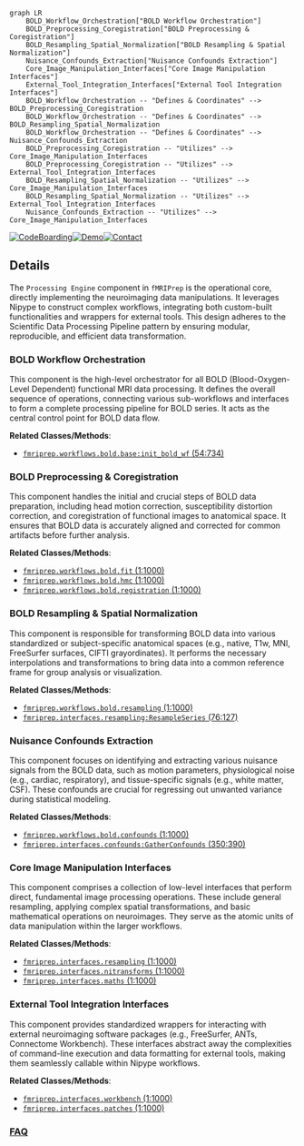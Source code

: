```mermaid
graph LR
    BOLD_Workflow_Orchestration["BOLD Workflow Orchestration"]
    BOLD_Preprocessing_Coregistration["BOLD Preprocessing & Coregistration"]
    BOLD_Resampling_Spatial_Normalization["BOLD Resampling & Spatial Normalization"]
    Nuisance_Confounds_Extraction["Nuisance Confounds Extraction"]
    Core_Image_Manipulation_Interfaces["Core Image Manipulation Interfaces"]
    External_Tool_Integration_Interfaces["External Tool Integration Interfaces"]
    BOLD_Workflow_Orchestration -- "Defines & Coordinates" --> BOLD_Preprocessing_Coregistration
    BOLD_Workflow_Orchestration -- "Defines & Coordinates" --> BOLD_Resampling_Spatial_Normalization
    BOLD_Workflow_Orchestration -- "Defines & Coordinates" --> Nuisance_Confounds_Extraction
    BOLD_Preprocessing_Coregistration -- "Utilizes" --> Core_Image_Manipulation_Interfaces
    BOLD_Preprocessing_Coregistration -- "Utilizes" --> External_Tool_Integration_Interfaces
    BOLD_Resampling_Spatial_Normalization -- "Utilizes" --> Core_Image_Manipulation_Interfaces
    BOLD_Resampling_Spatial_Normalization -- "Utilizes" --> External_Tool_Integration_Interfaces
    Nuisance_Confounds_Extraction -- "Utilizes" --> Core_Image_Manipulation_Interfaces
```

[![CodeBoarding](https://img.shields.io/badge/Generated%20by-CodeBoarding-9cf?style=flat-square)](https://github.com/CodeBoarding/CodeBoarding)[![Demo](https://img.shields.io/badge/Try%20our-Demo-blue?style=flat-square)](https://www.codeboarding.org/demo)[![Contact](https://img.shields.io/badge/Contact%20us%20-%20contact@codeboarding.org-lightgrey?style=flat-square)](mailto:contact@codeboarding.org)

## Details

The `Processing Engine` component in `fMRIPrep` is the operational core, directly implementing the neuroimaging data manipulations. It leverages Nipype to construct complex workflows, integrating both custom-built functionalities and wrappers for external tools. This design adheres to the Scientific Data Processing Pipeline pattern by ensuring modular, reproducible, and efficient data transformation.

### BOLD Workflow Orchestration
This component is the high-level orchestrator for all BOLD (Blood-Oxygen-Level Dependent) functional MRI data processing. It defines the overall sequence of operations, connecting various sub-workflows and interfaces to form a complete processing pipeline for BOLD series. It acts as the central control point for BOLD data flow.


**Related Classes/Methods**:

- <a href="https://github.com/nipreps/fmriprep/blob/master/fmriprep/workflows/bold/base.py#L54-L734" target="_blank" rel="noopener noreferrer">`fmriprep.workflows.bold.base:init_bold_wf` (54:734)</a>


### BOLD Preprocessing & Coregistration
This component handles the initial and crucial steps of BOLD data preparation, including head motion correction, susceptibility distortion correction, and coregistration of functional images to anatomical space. It ensures that BOLD data is accurately aligned and corrected for common artifacts before further analysis.


**Related Classes/Methods**:

- <a href="https://github.com/nipreps/fmriprep/blob/master/fmriprep/workflows/bold/fit.py#L1-L1000" target="_blank" rel="noopener noreferrer">`fmriprep.workflows.bold.fit` (1:1000)</a>
- <a href="https://github.com/nipreps/fmriprep/blob/master/fmriprep/workflows/bold/hmc.py#L1-L1000" target="_blank" rel="noopener noreferrer">`fmriprep.workflows.bold.hmc` (1:1000)</a>
- <a href="https://github.com/nipreps/fmriprep/blob/master/fmriprep/workflows/bold/registration.py#L1-L1000" target="_blank" rel="noopener noreferrer">`fmriprep.workflows.bold.registration` (1:1000)</a>


### BOLD Resampling & Spatial Normalization
This component is responsible for transforming BOLD data into various standardized or subject-specific anatomical spaces (e.g., native, T1w, MNI, FreeSurfer surfaces, CIFTI grayordinates). It performs the necessary interpolations and transformations to bring data into a common reference frame for group analysis or visualization.


**Related Classes/Methods**:

- <a href="https://github.com/nipreps/fmriprep/blob/master/fmriprep/workflows/bold/resampling.py#L1-L1000" target="_blank" rel="noopener noreferrer">`fmriprep.workflows.bold.resampling` (1:1000)</a>
- <a href="https://github.com/nipreps/fmriprep/blob/master/fmriprep/interfaces/resampling.py#L76-L127" target="_blank" rel="noopener noreferrer">`fmriprep.interfaces.resampling:ResampleSeries` (76:127)</a>


### Nuisance Confounds Extraction
This component focuses on identifying and extracting various nuisance signals from the BOLD data, such as motion parameters, physiological noise (e.g., cardiac, respiratory), and tissue-specific signals (e.g., white matter, CSF). These confounds are crucial for regressing out unwanted variance during statistical modeling.


**Related Classes/Methods**:

- <a href="https://github.com/nipreps/fmriprep/blob/master/fmriprep/workflows/bold/confounds.py#L1-L1000" target="_blank" rel="noopener noreferrer">`fmriprep.workflows.bold.confounds` (1:1000)</a>
- <a href="https://github.com/nipreps/fmriprep/blob/master/fmriprep/interfaces/confounds.py#L350-L390" target="_blank" rel="noopener noreferrer">`fmriprep.interfaces.confounds:GatherConfounds` (350:390)</a>


### Core Image Manipulation Interfaces
This component comprises a collection of low-level interfaces that perform direct, fundamental image processing operations. These include general resampling, applying complex spatial transformations, and basic mathematical operations on neuroimages. They serve as the atomic units of data manipulation within the larger workflows.


**Related Classes/Methods**:

- <a href="https://github.com/nipreps/fmriprep/blob/master/fmriprep/interfaces/resampling.py#L1-L1000" target="_blank" rel="noopener noreferrer">`fmriprep.interfaces.resampling` (1:1000)</a>
- <a href="https://github.com/nipreps/fmriprep/blob/master/fmriprep/interfaces/nitransforms.py#L1-L1000" target="_blank" rel="noopener noreferrer">`fmriprep.interfaces.nitransforms` (1:1000)</a>
- <a href="https://github.com/nipreps/fmriprep/blob/master/fmriprep/interfaces/maths.py#L1-L1000" target="_blank" rel="noopener noreferrer">`fmriprep.interfaces.maths` (1:1000)</a>


### External Tool Integration Interfaces
This component provides standardized wrappers for interacting with external neuroimaging software packages (e.g., FreeSurfer, ANTs, Connectome Workbench). These interfaces abstract away the complexities of command-line execution and data formatting for external tools, making them seamlessly callable within Nipype workflows.


**Related Classes/Methods**:

- <a href="https://github.com/nipreps/fmriprep/blob/master/fmriprep/interfaces/workbench.py#L1-L1000" target="_blank" rel="noopener noreferrer">`fmriprep.interfaces.workbench` (1:1000)</a>
- <a href="https://github.com/nipreps/fmriprep/blob/master/fmriprep/interfaces/patches.py#L1-L1000" target="_blank" rel="noopener noreferrer">`fmriprep.interfaces.patches` (1:1000)</a>




### [FAQ](https://github.com/CodeBoarding/GeneratedOnBoardings/tree/main?tab=readme-ov-file#faq)